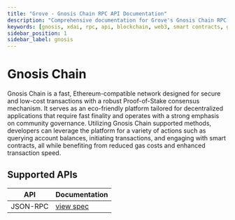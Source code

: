 ```yaml
---
title: "Grove - Gnosis Chain RPC API Documentation"
description: "Comprehensive documentation for Grove's Gnosis Chain RPC API, covering endpoint details and integration strategies for blockchain developers."
keywords: [gnosis, xdai, rpc, api, blockchain, web3, smart contracts, grove, pocket, pokt]
sidebar_position: 1
sidebar_label: gnosis
---
```


# Gnosis Chain
Gnosis Chain is a fast, Ethereum-compatible network designed for secure and low-cost transactions with a robust Proof-of-Stake consensus mechanism. It serves as an eco-friendly platform tailored for decentralized applications that require fast finality and operates with a strong emphasis on community governance. Utilizing Gnosis Chain supported methods, developers can leverage the platform for a variety of actions such as querying account balances, initiating transactions, and engaging with smart contracts, all while benefiting from reduced gas costs and enhanced transaction speed.

## Supported APIs

| API      | Documentation                      |
| -------- | ---------------------------------- |
| JSON-RPC | [view spec](../grove-api/api-definition/definition#json-rpc-supported-methods) |
